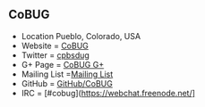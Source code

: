 ## CoBUG
+ Location Pueblo, Colorado, USA
+ Website = [CoBUG](https://cobug.org/)
+ Twitter = [cpbsdug](https://twitter.com/cobsdug)
+ G+ Page = [CoBUG G+](https://plus.google.com/111589217766561596353)
+ Mailing List =[Mailing List](https://cobug.org/mailinglist.php)
+ GitHub = [GitHub/CoBUG](https://github.com/CoBUG)
+ IRC = [#cobug](https://webchat.freenode.net/]
